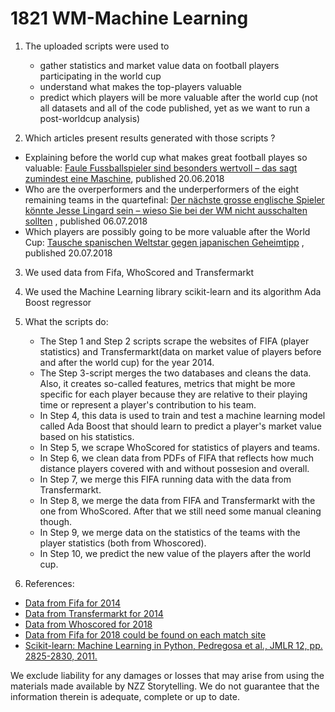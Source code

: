 # 1821 WM-Machine Learning

1. The uploaded scripts were used to 
	* gather statistics and market value data on football players participating in the world cup
	* understand what makes the top-players valuable
	* predict which players will be more valuable after the world cup (not all datasets and all of the code published, yet as we want to run a post-worldcup analysis)

2. Which articles present results generated with those scripts ?
  * Explaining before the world cup what makes great football playes so valuable: [Faule Fussballspieler sind besonders wertvoll – das sagt zumindest eine Maschine](https://www.nzz.ch/sport/fussball-wm-2018/faule-fussballspieler-sind-besonders-wertvoll-das-sagt-zumindest-eine-maschine-ld.1388000), published 20.06.2018
  * Who are the overperformers and the underperformers of the eight remaining teams in the quartefinal: [Der nächste grosse englische Spieler könnte Jesse Lingard sein – wieso Sie bei der WM nicht ausschalten sollten](https://www.nzz.ch/sport/fussball-wm-2018/englischer-spaetzuender-und-die-leiden-des-jesus-von-sao-paulo-wieso-sie-bei-der-wm-nicht-ausschalten-sollten-ld.1401093) , published 06.07.2018
  * Which players are possibly going to be more valuable after the World Cup: [Tausche spanischen Weltstar gegen japanischen Geheimtipp](https://www.nzz.ch/sport/welche-wm-spieler-vielleicht-bald-wechseln-ld.1404814) , published 20.07.2018

  
3. We used data from Fifa, WhoScored and Transfermarkt

4. We used the Machine Learning library scikit-learn and its algorithm Ada Boost regressor

5. What the scripts do:
	* The Step 1 and Step 2 scripts scrape the websites of FIFA (player statistics) and Transfermarkt(data on market value of players before and after the world cup) for the year 2014. 
	* The Step 3-script merges the two databases and cleans the data. Also, it creates so-called features, metrics that might be more specific for each player because they are relative to their playing time or represent a player's contribution to his team. 
	* In Step 4, this data is used to train and test a machine learning model called Ada Boost that should learn to predict a player's market value based on his statistics.
	* In Step 5, we scrape WhoScored for statistics of players and teams.
	* In Step 6, we clean data from PDFs of FIFA that reflects how much distance players covered with and without possesion and overall.
	* In Step 7, we merge this FIFA running data with the data from Transfermarkt.
	* In Step 8, we merge the data from FIFA and Transfermarkt with the one from WhoScored. After that we still need some manual cleaning though.
	* In Step 9, we merge data on the statistics of the teams with the player statistics (both from Whoscored).
	* In Step 10, we predict the new value of the players after the world cup.

  
6. References:
  * [Data from Fifa for 2014](https://www.fifa.com/worldcup/archive/brazil2014/statistics/players/goal-scored.html) 
  * [Data from Transfermarkt for 2014](https://www.transfermarkt.de/spieler-statistik/marktwertnachwm/marktwertetop?land_id=0&spielerposition_id=0&altersklasse=&plus=1)
  * [Data from Whoscored for 2018](https://www.whoscored.com/Regions/247/Tournaments/36/Seasons/5967/Stages/15737/PlayerStatistics/International-FIFA-World-Cup-2018)
  * [Data from Fifa for 2018 could be found on each match site](https://www.fifa.com/worldcup/matches/match/300331537/#match-info)
  * [Scikit-learn: Machine Learning in Python, Pedregosa et al., JMLR 12, pp. 2825-2830, 2011. ](http://scikit-learn.org/stable/)

We exclude liability for any damages or losses that may arise from using the materials made available by NZZ Storytelling. We do not guarantee that the information therein is adequate, complete or up to date.
